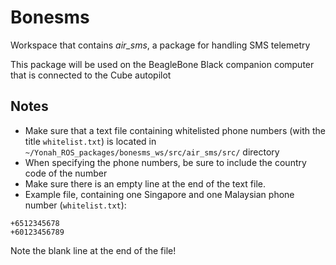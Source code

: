 # Bonesms 

Workspace that contains *air_sms*, a package for handling SMS telemetry

This package will be used on the BeagleBone Black companion computer that is connected to the Cube autopilot

## Notes

* Make sure that a text file containing whitelisted phone numbers (with the title `whitelist.txt`) is located in `~/Yonah_ROS_packages/bonesms_ws/src/air_sms/src/` directory
* When specifying the phone numbers, be sure to include the country code of the number
* Make sure there is an empty line at the end of the text file.
* Example file, containing one Singapore and one Malaysian phone number (`whitelist.txt`):

```
+6512345678
+60123456789

```

Note the blank line at the end of the file!